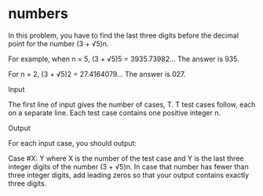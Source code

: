 numbers
=======
In this problem, you have to find the last three digits before the decimal point for the number (3 + √5)n.

For example, when n = 5, (3 + √5)5 = 3935.73982... The answer is 935.

For n = 2, (3 + √5)2 = 27.4164079... The answer is 027.

Input

The first line of input gives the number of cases, T. T test cases follow, each on a separate line. Each test case contains one positive integer n.

Output

For each input case, you should output:

Case #X: Y
where X is the number of the test case and Y is the last three integer digits of the number (3 + √5)n. In case that number has fewer than three integer digits, add leading zeros so that your output contains exactly three digits.
